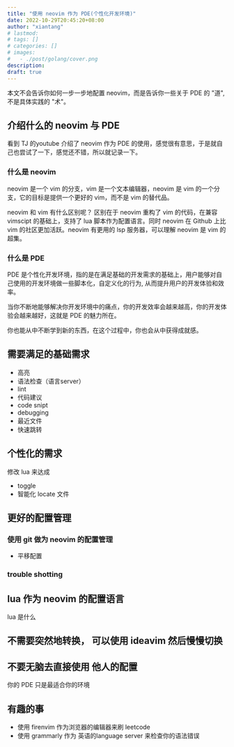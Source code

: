 ```yaml
---
title: "使用 neovim 作为 PDE(个性化开发环境)"
date: 2022-10-29T20:45:20+08:00
author: "xiantang"
# lastmod: 
# tags: []
# categories: []
# images:
#   - ./post/golang/cover.png
description:
draft: true
---
```



<!-- * 总是会先写一句话，同步背景和上下文 -->
<!-- * 本文你能学习到什么 -->
<!-- * 评论式写作引用一些大牛说的话 -->
<!-- * 多一些有趣的跳转链接 -->
<!-- * 在文章末尾推荐一些有趣的链接 -->
<!-- * 先写提纲，再写内容 -- -->

本文不会告诉你如何一步一步地配置 neovim，而是告诉你一些关于 PDE 的 "道", 不是具体实践的 "术"。

## 介绍什么的 neovim 与 PDE

看到 TJ 的youtube 介绍了 neovim 作为 PDE 的使用，感觉很有意思，于是就自己也尝试了一下，感觉还不错，所以就记录一下。

### 什么是 neovim

neovim 是一个 vim 的分支，vim 是一个文本编辑器，neovim 是 vim 的一个分支，它的目标是提供一个更好的 vim，而不是 vim 的替代品。

neovim 和 vim 有什么区别呢？ 
区别在于 neovim 重构了 vim 的代码，在兼容 vimscipt 的基础上，支持了 lua 脚本作为配置语言。同时 neovim 在 Github 上比 vim 的社区更加活跃。neovim 有更用的 lsp 服务器，可以理解 neovim 是 vim 的超集。


### 什么是 PDE

PDE 是个性化开发环境，指的是在满足基础的开发需求的基础上，用户能够对自己使用的开发环境做一些脚本化，自定义化的行为, 从而提升用户的开发体验和效率。


当你不断地能够解决你开发环境中的痛点，你的开发效率会越来越高，你的开发体验会越来越好，这就是 PDE 的魅力所在。

你也能从中不断学到新的东西，在这个过程中，你也会从中获得成就感。


## 需要满足的基础需求

* 高亮
* 语法检查（语言server）
* lint
* 代码建议
* code snipt
* debugging
* 最近文件
* 快速跳转

## 个性化的需求

修改 lua 来达成 
* toggle 
* 智能化 locate 文件

## 更好的配置管理

### 使用 git 做为 neovim 的配置管理
* 平移配置

### trouble shotting


## lua 作为 neovim 的配置语言

lua 是什么

## 不需要突然地转换， 可以使用 ideavim 然后慢慢切换

## 不要无脑去直接使用 他人的配置

你的 PDE 只是最适合你的环境

## 有趣的事
* 使用 firenvim 作为浏览器的编辑器来刷 leetcode
* 使用 grammarly 作为 英语的language server 来检查你的语法错误

